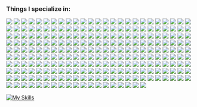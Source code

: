 ### Things I specialize in:



<img src="https://img.shields.io/badge/Kibana-005571?style=for-the-badge&logo=Kibana&logoColor=white" /> <img src="https://img.shields.io/badge/ChatGPT-74aa9c?style=for-the-badge&logo=openai&logoColor=white" /> <img src="https://img.shields.io/badge/github%20copilot-000000?style=for-the-badge&logo=githubcopilot&logoColor=white" /> <img src="https://img.shields.io/badge/Google%20Gemini-8E75B2?style=for-the-badge&logo=googlegemini&logoColor=white" /> <img src="https://img.shields.io/badge/PyTorch-EE4C2C?style=for-the-badge&logo=pytorch&logoColor=white" /> <img src="https://img.shields.io/badge/Coinbase-0052FF?style=for-the-badge&logo=Coinbase&logoColor=white" /> <img src="https://img.shields.io/badge/Blogger-FF5722?style=for-the-badge&logo=blogger&logoColor=white" /> <img src="https://img.shields.io/badge/Medium-12100E?style=for-the-badge&logo=medium&logoColor=white" /> <img src="https://img.shields.io/badge/Wordpress-21759B?style=for-the-badge&logo=wordpress&logoColor=white" /> <img src="https://img.shields.io/badge/Code%20Climate-000000?style=for-the-badge&logo=Code%20Climate&logoColor=white" /> <img src="https://img.shields.io/badge/Topcoder-29A7DF?style=for-the-badge&logo=Topcoder&logoColor=white" /> <img src="https://img.shields.io/badge/Gmail-D14836?style=for-the-badge&logo=gmail&logoColor=white" /> <img src="https://img.shields.io/badge/icq_new-black?style=for-the-badge&logo=icq&logolColor=42F425" /> <img src="https://img.shields.io/badge/matrix-000000?style=for-the-badge&logo=Matrix&logoColor=white" /> <img src="https://img.shields.io/badge/Messenger-00B2FF?style=for-the-badge&logo=messenger&logoColor=white" /> <img src="https://img.shields.io/badge/Microsoft_Outlook-0078D4?style=for-the-badge&logo=microsoft-outlook&logoColor=white" /> <img src="https://img.shields.io/badge/proton%20mail-6D4AFF?style=for-the-badge&logo=protonmail&logoColor=white" /> <img src="https://img.shields.io/badge/Signal-%23039BE5.svg?&style=for-the-badge&logo=Signal&logoColor=white" /> <img src="https://img.shields.io/badge/Telegram-2CA5E0?style=for-the-badge&logo=telegram&logoColor=white" /> <img src="https://img.shields.io/badge/Tencent_QQ-EB1923?style=for-the-badge&logo=TencentQQ&logoColor=white" /> <img src="https://img.shields.io/badge/viber-685EA9?style=for-the-badge&logo=viber&logoColor=white" /> <img src="https://img.shields.io/badge/WeChat-07C160?style=for-the-badge&logo=wechat&logoColor=white" /> <img src="https://img.shields.io/badge/WhatsApp-25D366?style=for-the-badge&logo=whatsapp&logoColor=white" /> <img src="https://img.shields.io/badge/Amazon_AWS-FF9900?style=for-the-badge&logo=amazonaws&logoColor=white" /> <img src="https://img.shields.io/badge/Cloudflare-F38020?style=for-the-badge&logo=Cloudflare&logoColor=white" /> <img src="https://img.shields.io/badge/Cloudflare%20Pages-F38020?style=for-the-badge&logo=Cloudflare%20Pages&logoColor=white" /> <img src="https://img.shields.io/badge/Cloudsmith-187EB6?style=for-the-badge&logo=Cloudsmith&logoColor=white" /> <img src="https://img.shields.io/badge/Codemagic-F45E3F?style=for-the-badge&logo=Codemagic&logoColor=white" /> <img src="https://img.shields.io/badge/Codeship-004466?style=for-the-badge&logo=Codeship&logoColor=white" /> <img src="https://img.shields.io/badge/Glitch-2800ff?style=for-the-badge&logo=glitch&logoColor=white" /> <img src="https://img.shields.io/badge/Google_Cloud-4285F4?style=for-the-badge&logo=google-cloud&logoColor=white" /> <img src="https://img.shields.io/badge/IBM%20Cloud-1261FE?style=for-the-badge&logo=IBM%20Cloud&logoColor=white" /> <img src="https://img.shields.io/badge/iCloud-3693F3?style=for-the-badge&logo=iCloud&logoColor=white" /> <img src="https://img.shields.io/badge/microsoft%20azure-0089D6?style=for-the-badge&logo=microsoft-azure&logoColor=white" /> <img src="https://img.shields.io/badge/Oracle-F80000?style=for-the-badge&logo=oracle&logoColor=black" /> <img src="https://img.shields.io/badge/Bitcoin-000000?style=for-the-badge&logo=bitcoin&logoColor=white" /> <img src="https://img.shields.io/badge/Binance-FCD535?style=for-the-badge&logo=binance&logoColor=000" /> <img src="https://img.shields.io/badge/dash-008DE4?style=for-the-badge&logo=dash&logoColor=white" /> <img src="https://img.shields.io/badge/dogecoin-C2A633?style=for-the-badge&logo=dogecoin&logoColor=white" /> <img src="https://img.shields.io/badge/Ethereum-3C3C3D?style=for-the-badge&logo=Ethereum&logoColor=white" /> <img src="https://img.shields.io/badge/Microsoft%20SQL%20Server-CC2927?style=for-the-badge&logo=microsoft%20sql%20server&logoColor=white" /> <img src="https://img.shields.io/badge/MongoDB-4EA94B?style=for-the-badge&logo=mongodb&logoColor=white" /> <img src="https://img.shields.io/badge/MySQL-005C84?style=for-the-badge&logo=mysql&logoColor=white" /> <img src="https://img.shields.io/badge/Sqlite-003B57?style=for-the-badge&logo=sqlite&logoColor=white" /> <img src="https://img.shields.io/badge/Oracle-F80000?style=for-the-badge&logo=Oracle&logoColor=white" /> <img src="https://img.shields.io/badge/PocketBase-B8DBE4?style=for-the-badge&logo=PocketBase&logoColor=white" /> <img src="https://img.shields.io/badge/PostgreSQL-316192?style=for-the-badge&logo=postgresql&logoColor=white" /> <img src="https://img.shields.io/badge/Supabase-181818?style=for-the-badge&logo=supabase&logoColor=white" /> <img src="https://img.shields.io/badge/Adobe%20after%20affects-CF96FD?style=for-the-badge&logo=Adobe%20after%20effects&logoColor=393665" /> <img src="https://img.shields.io/badge/Adobe%20Creative%20Cloud-DA1F26?style=for-the-badge&logo=Adobe%20Creative%20Cloud&logoColor=white" /> <img src="https://img.shields.io/badge/Adobe%20Illustrator-FF9A00?style=for-the-badge&logo=adobe%20illustrator&logoColor=white" /> <img src="https://img.shields.io/badge/Adobe%20InDesign-FF3366?style=for-the-badge&logo=Adobe%20InDesign&logoColor=white" /> <img src="https://img.shields.io/badge/Adobe%20Lightroom-31A8FF?style=for-the-badge&logo=Adobe%20Lightroom&logoColor=white" /> <img src="https://img.shields.io/badge/Adobe%20Photoshop-31A8FF?style=for-the-badge&logo=Adobe%20Photoshop&logoColor=black" /> <img src="https://img.shields.io/badge/Adobe%20Premiere%20Pro-9999FF?style=for-the-badge&logo=Adobe%20Premiere%20Pro&logoColor=white" /> <img src="https://img.shields.io/badge/Adobe%20XD-470137?style=for-the-badge&logo=Adobe%20XD&logoColor=#FF61F6" /> <img src="https://img.shields.io/badge/Behance-0054F7?style=for-the-badge&logo=behance&logoColor=white" /> <img src="https://img.shields.io/badge/blender-%23F5792A.svg?style=for-the-badge&logo=blender&logoColor=white" /> <img src="https://img.shields.io/badge/Canva-%2300C4CC.svg?&style=for-the-badge&logo=Canva&logoColor=white" /> <img src="https://img.shields.io/badge/gimp-5C5543?style=for-the-badge&logo=gimp&logoColor=white" /> <img src="https://img.shields.io/badge/Krita-203759?style=for-the-badge&logo=krita&logoColor=EEF37B" /> <img src="https://img.shields.io/badge/Sketch-FFB387?style=for-the-badge&logo=sketch&logoColor=black" /> <img src="https://img.shields.io/badge/Codecademy-FFF0E5?style=for-the-badge&logo=codecademy&logoColor=303347" /> <img src="https://img.shields.io/badge/Duolingo-58CC02?style=for-the-badge&logo=Duolingo&logoColor=white" /> <img src="https://img.shields.io/badge/gitignore%20io-204ECF?style=for-the-badge&logo=gitignoredotio&logoColor=white" /> <img src="https://img.shields.io/badge/Microsoft%20Academic-2D9FD9?style=for-the-badge&logo=Microsoft%20Academic&logoColor=white" /> <img src="https://img.shields.io/badge/Udemy-EC5252?style=for-the-badge&logo=Udemy&logoColor=white" /> <img src="https://img.shields.io/badge/Burger%20King-D62300?style=for-the-badge&logo=Burger%20King&logoColor=white" /> <img src="https://img.shields.io/badge/KFC-F40027?style=for-the-badge&logo=kfc&logoColor=white" /> <img src="https://img.shields.io/badge/McDonald's-FBC817?style=for-the-badge&logo=McDonald's&logoColor=white" /> <img src="https://img.shields.io/badge/.NET-512BD4?style=for-the-badge&logo=dotnet&logoColor=white" /> <img src="https://img.shields.io/badge/Alpine%20JS-8BC0D0?style=for-the-badge&logo=alpinedotjs&logoColor=black" /> <img src="https://img.shields.io/badge/Django-092E20?style=for-the-badge&logo=django&logoColor=green" /> <img src="https://img.shields.io/badge/Docker-2CA5E0?style=for-the-badge&logo=docker&logoColor=white" /> <img src="https://img.shields.io/badge/Electron-2B2E3A?style=for-the-badge&logo=electron&logoColor=9FEAF9" /> <img src="https://img.shields.io/badge/Express%20js-000000?style=for-the-badge&logo=express&logoColor=white" /> <img src="https://img.shields.io/badge/firebase-ffca28?style=for-the-badge&logo=firebase&logoColor=black" /> <img src="https://img.shields.io/badge/Flask-000000?style=for-the-badge&logo=flask&logoColor=white" /> <img src="https://img.shields.io/badge/GitHub%20Pages-222222?style=for-the-badge&logo=GitHub%20Pages&logoColor=white" /> <img src="https://img.shields.io/badge/Godot-478CBF?style=for-the-badge&logo=GodotEngine&logoColor=white" /> <img src="https://img.shields.io/badge/JSS-F7DF1E?style=for-the-badge&logo=JSS&logoColor=white" /> <img src="https://img.shields.io/badge/Markdown-000000?style=for-the-badge&logo=markdown&logoColor=white" /> <img src="https://img.shields.io/badge/Microsoft-666666?style=for-the-badge&logo=microsoft&logoColor=white" /> <img src="https://img.shields.io/badge/Node%20js-339933?style=for-the-badge&logo=nodedotjs&logoColor=white" /> <img src="https://img.shields.io/badge/NuGet-004880?style=for-the-badge&logo=nuget&logoColor=white" /> <img src="https://img.shields.io/badge/OpenGL-FFFFFF?style=for-the-badge&logo=opengl" /> <img src="https://img.shields.io/badge/OpenJDK-ED8B00?style=for-the-badge&logo=openjdk&logoColor=white" /> <img src="https://img.shields.io/badge/Phoenix%20Framework-FD4F00?style=for-the-badge&logo=phoenixframework&logoColor=fff" /> <img src="https://img.shields.io/badge/Shell_Script-121011?style=for-the-badge&logo=gnu-bash&logoColor=white" /> <img src="https://img.shields.io/badge/shopify-8DB543?style=for-the-badge&logo=Shopify&logoColor=white" /> <img src="https://img.shields.io/badge/ts--node-3178C6?style=for-the-badge&logo=ts-node&logoColor=white" /> <img src="https://img.shields.io/badge/Unity-100000?style=for-the-badge&logo=unity&logoColor=white" /> <img src="https://img.shields.io/badge/-Unreal%20Engine-313131?style=for-the-badge&logo=unreal-engine&logoColor=white" /> <img src="https://img.shields.io/badge/amazon%20pay-F79114?style=for-the-badge&logo=amazon%20pay&logoColor=white" /> <img src="https://img.shields.io/badge/apple%20pay-007AFF?style=for-the-badge&logo=apple%20pay&logoColor=white" /> <img src="https://img.shields.io/badge/MasterCard-EB001B?style=for-the-badge&logo=MasterCard&logoColor=white" /> <img src="https://img.shields.io/badge/Patreon-F96854?style=for-the-badge&logo=patreon&logoColor=white" /> <img src="https://img.shields.io/badge/PayPal-00457C?style=for-the-badge&logo=paypal&logoColor=white" /> <img src="https://img.shields.io/badge/G%20pay-2875E3?style=for-the-badge&logo=googlepay&logoColor=white" /> <img src="https://img.shields.io/badge/samsung%20pay-1D49C0?style=for-the-badge&logo=samsung%20pay&logoColor=white" /> <img src="https://img.shields.io/badge/sponsor-30363D?style=for-the-badge&logo=GitHub-Sponsors&logoColor=#white" /> <img src="https://img.shields.io/badge/Battle.net-000?style=for-the-badge&logo=battle.net&logoColor=148EFF" /> <img src="https://img.shields.io/badge/Counter_Strike-000000?style=for-the-badge&logo=counter-strike&logoColor=white" /> <img src="https://img.shields.io/badge/Epic%20Games-313131?style=for-the-badge&logo=Epic%20Games&logoColor=white" /> <img src="https://img.shields.io/badge/FIFA-B7312F?style=for-the-badge&logo=fifa&logoColor=white" /> <img src="https://img.shields.io/badge/Game%20Jolt-CCFF00?style=for-the-badge&logo=Game%20Jolt&logoColor=white" /> <img src="https://img.shields.io/badge/Itch.io-FA5C5C?style=for-the-badge&logo=itchdotio&logoColor=white" /> <img src="https://img.shields.io/badge/Origin-F56C2D?style=for-the-badge&logo=origin&logoColor=white" /> <img src="https://img.shields.io/badge/Nintendo_3DS-D12228?style=for-the-badge&logo=nintendo-3ds&logoColor=white" /> <img src="https://img.shields.io/badge/Nintendo_Switch-E60012?style=for-the-badge&logo=nintendo-switch&logoColor=white" /> <img src="https://img.shields.io/badge/PlayStation-003791?style=for-the-badge&logo=playstation&logoColor=white" /> <img src="https://img.shields.io/badge/Republic%20of%20Gamers-FF0029?style=for-the-badge&logo=Republic%20of%20Gamers&logoColor=white" /> <img src="https://img.shields.io/badge/Riot_Games-D32936?style=for-the-badge&logo=riot-games&logoColor=white" /> <img src="https://img.shields.io/badge/Steam-000000?style=for-the-badge&logo=steam&logoColor=white" /> <img src="https://img.shields.io/badge/Valorant-fa4454?style=for-the-badge&logo=valorant&logoColor=white" /> <img src="https://img.shields.io/badge/WeGame-FAAB00?style=for-the-badge&logo=WeGame&logoColor=white" /> <img src="https://img.shields.io/badge/Xbox-107C10?style=for-the-badge&logo=xbox&logoColor=white" /> <img src="https://img.shields.io/badge/Discord-5865F2?style=for-the-badge&logo=discord&logoColor=white" /> <img src="https://img.shields.io/badge/Google%20Meet-00897B?style=for-the-badge&logo=google-meet&logoColor=white" /> <img src="https://img.shields.io/badge/Microsoft_Teams-6264A7?style=for-the-badge&logo=microsoft-teams&logoColor=white" /> <img src="https://img.shields.io/badge/Skype-00AFF0?style=for-the-badge&logo=skype&logoColor=white" /> <img src="https://img.shields.io/badge/TeamSpeak-2580C3?style=for-the-badge&logo=teamspeak&logoColor=white" /> <img src="https://img.shields.io/badge/Android_Studio-3DDC84?style=for-the-badge&logo=android-studio&logoColor=white" /> <img src="https://img.shields.io/badge/Atom-66595C?style=for-the-badge&logo=Atom&logoColor=white" /> <img src="https://img.shields.io/badge/Notepad++-90E59A.svg?style=for-the-badge&logo=notepad%2B%2B&logoColor=black" /> <img src="http://img.shields.io/badge/-PHPStorm-181717?style=for-the-badge&logo=phpstorm&logoColor=white" /> <img src="https://img.shields.io/badge/PyCharm-000000.svg?&style=for-the-badge&logo=PyCharm&logoColor=white" /> <img src="https://img.shields.io/badge/VSCode-0078D4?style=for-the-badge&logo=visual%20studio%20code&logoColor=white" /> <img src="https://img.shields.io/badge/Visual_Studio-5C2D91?style=for-the-badge&logo=visual%20studio&logoColor=white" /> <img src="https://img.shields.io/badge/Visual_Studio_Code-0078D4?style=for-the-badge&logo=visual%20studio%20code&logoColor=white" /> <img src="https://img.shields.io/badge/WebStorm-000000?style=for-the-badge&logo=WebStorm&logoColor=white" /> <img src="https://img.shields.io/badge/C-00599C?style=for-the-badge&logo=c&logoColor=white" /> <img src="https://img.shields.io/badge/C%23-239120?style=for-the-badge&logo=csharp&logoColor=white" /> <img src="https://img.shields.io/badge/C%2B%2B-00599C?style=for-the-badge&logo=c%2B%2B&logoColor=white" /> <img src="https://img.shields.io/badge/CSS3-1572B6?style=for-the-badge&logo=css3&logoColor=white" /> <img src="https://img.shields.io/badge/D-CC342D?style=for-the-badge&logo=d&logoColor=white" /> <img src="https://img.shields.io/badge/Dart-0175C2?style=for-the-badge&logo=dart&logoColor=white" /> <img src="https://img.shields.io/badge/Go-00ADD8?style=for-the-badge&logo=go&logoColor=white" /> <img src="https://img.shields.io/badge/HTML5-E34F26?style=for-the-badge&logo=html5&logoColor=white" /> <img src="https://img.shields.io/badge/%3C/%3E%20htmx-3D72D7?style=for-the-badge&logo=mysl&logoColor=white" /> <img src="https://img.shields.io/badge/JavaScript-323330?style=for-the-badge&logo=javascript&logoColor=F7DF1E" /> <img src="https://img.shields.io/badge/json-5E5C5C?style=for-the-badge&logo=json&logoColor=white" /> <img src="https://img.shields.io/badge/Lua-2C2D72?style=for-the-badge&logo=lua&logoColor=white" /> <img src="https://img.shields.io/badge/PHP-777BB4?style=for-the-badge&logo=php&logoColor=white" /> <img src="https://img.shields.io/badge/Perl-39457E?style=for-the-badge&logo=perl&logoColor=white" /> <img src="https://img.shields.io/badge/Python-FFD43B?style=for-the-badge&logo=python&logoColor=blue" /> <img src="https://img.shields.io/badge/R-276DC3?style=for-the-badge&logo=r&logoColor=white" /> <img src="https://img.shields.io/badge/Ruby-CC342D?style=for-the-badge&logo=ruby&logoColor=white" /> <img src="https://img.shields.io/badge/Scratch-4D97FF?style=for-the-badge&logo=Scratch&logoColor=white" /> <img src="https://img.shields.io/badge/TypeScript-007ACC?style=for-the-badge&logo=typescript&logoColor=white" /> <img src="https://img.shields.io/badge/Zod-000000?style=for-the-badge&logo=zod&logoColor=3068B7" /> <img src="https://img.shields.io/badge/NativeScript-3655FF?style=for-the-badge&logo=NativeScript&logoColor=black" /> <img src="https://img.shields.io/badge/Microsoft_Access-A4373A?style=for-the-badge&logo=microsoft-access&logoColor=white" /> <img src="https://img.shields.io/badge/Microsoft_Excel-217346?style=for-the-badge&logo=microsoft-excel&logoColor=white" /> <img src="https://img.shields.io/badge/Microsoft_Office-D83B01?style=for-the-badge&logo=microsoft-office&logoColor=white" /> <img src="https://img.shields.io/badge/Microsoft_PowerPoint-B7472A?style=for-the-badge&logo=microsoft-powerpoint&logoColor=white" /> <img src="https://img.shields.io/badge/Microsoft_Word-2B579A?style=for-the-badge&logo=microsoft-word&logoColor=white" /> <img src="https://img.shields.io/badge/Obsidian-483699?style=for-the-badge&logo=Obsidian&logoColor=white" /> <img src="https://img.shields.io/badge/drizzle-C5F74F?style=for-the-badge&logo=drizzle&logoColor=black" /> <img src="https://img.shields.io/badge/Alpine_Linux-0D597F?style=for-the-badge&logo=alpine-linux&logoColor=white" /> <img src="https://img.shields.io/badge/Android-3DDC84?style=for-the-badge&logo=android&logoColor=white" /> <img src="https://img.shields.io/badge/Arch_Linux-1793D1?style=for-the-badge&logo=arch-linux&logoColor=white" /> <img src="https://img.shields.io/badge/Artix_Linux-10A0CC?style=for-the-badge&logo=artix-linux&logoColor=white" /> <img src="https://img.shields.io/badge/iOS-000000?style=for-the-badge&logo=ios&logoColor=white" /> <img src="https://img.shields.io/badge/Linux-FCC624?style=for-the-badge&logo=linux&logoColor=black" /> <img src="https://img.shields.io/badge/mac%20os-000000?style=for-the-badge&logo=apple&logoColor=white" /> <img src="https://img.shields.io/badge/Ubuntu-E95420?style=for-the-badge&logo=ubuntu&logoColor=white" /> <img src="https://img.shields.io/badge/Windows-0078D6?style=for-the-badge&logo=windows&logoColor=white" /> <img src="https://img.shields.io/badge/Windows_95-008080?style=for-the-badge&logo=windows-95&logoColor=white" /> <img src="https://img.shields.io/badge/Windows_XP-003399?style=for-the-badge&logo=windows-xp&logoColor=white" /> <img src="https://img.shields.io/badge/Windows_11-0078d4?style=for-the-badge&logo=windows-11&logoColor=white" /> <img src="https://img.shields.io/badge/micro:bit-00ED00?style=for-the-badge&logo=micro:bit&logoColor=white" /> <img src="https://img.shields.io/badge/HackTheBox-111927?style=for-the-badge&logo=Hack%20The%20Box&logoColor=9FEF00" /> <img src="https://img.shields.io/badge/Wireshark-1679A7?style=for-the-badge&logo=Wireshark&logoColor=white" /> <img src="https://img.shields.io/badge/Facebook-1877F2?style=for-the-badge&logo=facebook&logoColor=white" /> <img src="https://img.shields.io/badge/GitHub-100000?style=for-the-badge&logo=github&logoColor=white" /> <img src="https://img.shields.io/badge/GitLab-330F63?style=for-the-badge&logo=gitlab&logoColor=white" /> <img src="https://img.shields.io/badge/Iconfinder-1A1B1F?style=for-the-badge&logo=Iconfinder&logoColor=white" /> <img src="https://img.shields.io/badge/Instagram-E4405F?style=for-the-badge&logo=instagram&logoColor=white" /> <img src="https://img.shields.io/badge/LinkedIn-0077B5?style=for-the-badge&logo=linkedin&logoColor=white" /> <img src="https://img.shields.io/badge/Pinterest-%23E60023.svg?&style=for-the-badge&logo=Pinterest&logoColor=white" /> <img src="https://img.shields.io/badge/Quora-%23B92B27.svg?&style=for-the-badge&logo=Quora&logoColor=white" /> <img src="https://img.shields.io/badge/Reddit-FF4500?style=for-the-badge&logo=reddit&logoColor=white" /> <img src="https://img.shields.io/badge/Snapchat-FFFC00?style=for-the-badge&logo=snapchat&logoColor=white" /> <img src="https://img.shields.io/badge/Threads-000000?style=for-the-badge&logo=Threads&logoColor=white" /> <img src="https://img.shields.io/badge/TikTok-000000?style=for-the-badge&logo=tiktok&logoColor=white" /> <img src="https://img.shields.io/badge/Tumblr-%2336465D.svg?&style=for-the-badge&logo=Tumblr&logoColor=white" /> <img src="https://img.shields.io/badge/Twitter-1DA1F2?style=for-the-badge&logo=twitter&logoColor=white" /> <img src="https://img.shields.io/badge/X-000000?style=for-the-badge&logo=x&logoColor=white" /> <img src="https://img.shields.io/badge/WhatsApp-25D366?style=for-the-badge&logo=WhatsApp&logoColor=white" /> <img src="https://img.shields.io/badge/Metabase-509EE3?style=for-the-badge&logo=metabase&logoColor=fff" /> <img src="https://img.shields.io/badge/apple%20music-F34E68?style=for-the-badge&logo=apple%20music&logoColor=white" /> <img src="https://img.shields.io/badge/Apple_Podcasts-9933CC?style=for-the-badge&logo=apple-podcasts&logoColor=white" /> <img src="https://img.shields.io/badge/Audacity-0000CC?style=for-the-badge&logo=audacity&logoColor=white" /> <img src="https://img.shields.io/badge/Deezer-FEAA2D?style=for-the-badge&logo=deezer&logoColor=white" /> <img src="https://img.shields.io/badge/Google_Podcasts-4285F4?style=for-the-badge&logo=google-podcasts&logoColor=white" /> <img src="https://img.shields.io/badge/Pandora-3668FF?style=for-the-badge&logo=pandora&logoColor=A15BB4" /> <img src="https://img.shields.io/badge/Shazam-0088FF?style=for-the-badge&logo=Shazam&logoColor=white" /> <img src="https://img.shields.io/badge/SoundCloud-FF3300?style=for-the-badge&logo=soundcloud&logoColor=white" /> <img src="https://img.shields.io/badge/Spotify-1ED760?&style=for-the-badge&logo=spotify&logoColor=white" /> <img src="https://img.shields.io/badge/YouTube_Music-FF0000?style=for-the-badge&logo=youtube-music&logoColor=white" /> <img src="https://img.shields.io/badge/App_Store-0D96F6?style=for-the-badge&logo=app-store&logoColor=white" /> <img src="https://img.shields.io/badge/Google_Play-414141?style=for-the-badge&logo=google-play&logoColor=white" /> <img src="https://img.shields.io/badge/GUMROAD-36a9ae?style=for-the-badge&logo=gumroad&logoColor=white" /> <img src="https://img.shields.io/badge/Amazon%20Prime-00A8E1?style=for-the-badge&logo=netflix&logoColor=white" /> <img src="https://img.shields.io/badge/Facebook_Gaming-005FED?style=for-the-badge&logo=facebook-gaming&logoColor=white" /> <img src="https://img.shields.io/badge/Netflix-E50914?style=for-the-badge&logo=netflix&logoColor=white" /> <img src="https://img.shields.io/badge/Twitch-9146FF?style=for-the-badge&logo=twitch&logoColor=white" /> <img src="https://img.shields.io/badge/YouTube-FF0000?style=for-the-badge&logo=youtube&logoColor=white" /> <img src="https://img.shields.io/badge/YouTube_Gaming-FF0000?style=for-the-badge&logo=youtube-gaming&logoColor=white" /> <img src="https://img.shields.io/badge/GIT-E44C30?style=for-the-badge&logo=git&logoColor=white" /> <img src="https://img.shields.io/badge/GNU%20Bash-4EAA25?style=for-the-badge&logo=GNU%20Bash&logoColor=white" /> <img src="https://img.shields.io/badge/Hyper-000000?style=for-the-badge&logo=hyper&logoColor=white" /> <img src="https://img.shields.io/badge/powershell-5391FE?style=for-the-badge&logo=powershell&logoColor=white" /> <img src="https://img.shields.io/badge/warp-01A4FF?style=for-the-badge&logo=warp&logoColor=white" /> <img src="https://img.shields.io/badge/windows%20terminal-4D4D4D?style=for-the-badge&logo=windows%20terminal&logoColor=white" /> <img src="https://img.shields.io/badge/VirtualBox-21416b?style=for-the-badge&logo=VirtualBox&logoColor=white" /> <img src="https://img.shields.io/badge/Brave-FF1B2D?style=for-the-badge&logo=Brave&logoColor=white" /> <img src="https://img.shields.io/badge/DuckDuckGo-DE5833?style=for-the-badge&logo=DuckDuckGo&logoColor=white" /> <img src="https://img.shields.io/badge/Firefox_Browser-FF7139?style=for-the-badge&logo=Firefox-Browser&logoColor=white" /> <img src="https://img.shields.io/badge/Google_chrome-4285F4?style=for-the-badge&logo=Google-chrome&logoColor=white" /> <img src="https://img.shields.io/badge/Microsoft_Edge-0078D7?style=for-the-badge&logo=Microsoft-edge&logoColor=white" /> <img src="https://img.shields.io/badge/Opera-FF1B2D?style=for-the-badge&logo=Opera&logoColor=white" /> <img src="https://img.shields.io/badge/Safari-FF1B2D?style=for-the-badge&logo=Safari&logoColor=white" /> <img src="https://img.shields.io/badge/Tor_Browser-7D4698?style=for-the-badge&logo=Tor-Browser&logoColor=white" /> <img src="https://img.shields.io/badge/Vivaldi-EF3939?style=for-the-badge&logo=Vivaldi&logoColor=white" /> <img src="https://img.shields.io/badge/fiverr-1DBF73?style=for-the-badge&logo=fiverr&logoColor=white" /> <img src="https://img.shields.io/badge/Freelancer-29B2FE?style=for-the-badge&logo=Freelancer&logoColor=white" /> <img src="https://img.shields.io/badge/Github%20Actions-282a2e?style=for-the-badge&logo=githubactions&logoColor=367cfe" /> <img src="https://img.shields.io/badge/AMD%20Radeon_RX_570-ED1C24?style=for-the-badge&logo=amd&logoColor=white" /> <img src="https://img.shields.io/badge/AMD%20Ryzen_5_5600-ED1C24?style=for-the-badge&logo=amd&logoColor=white" /> <img src="https://img.shields.io/badge/Apple%20laptop-333333?style=for-the-badge&logo=apple&logoColor=white" /> <img src="https://img.shields.io/badge/Apple-MacBook_Pro_2021-333333?style=for-the-badge&logo=apple&logoColor=white" /> <img src="https://img.shields.io/badge/acer%20Aspire%205-83B81A?style=for-the-badge&logo=acer&logoColor=white" /> <img src="https://img.shields.io/badge/acer%20laptop-83B81A?style=for-the-badge&logo=acer&logoColor=white" /> <img src="https://img.shields.io/badge/asus%20laptop-000000?style=for-the-badge&logo=asus&logoColor=white" /> <img src="https://img.shields.io/badge/dell%20laptop-007DB8?style=for-the-badge&logo=dell&logoColor=white" /> <img src="https://img.shields.io/badge/hp%20laptop-0096D6?style=for-the-badge&logo=hp&logoColor=white" /> <img src="https://img.shields.io/badge/Huawei-FF0000?style=for-the-badge&logo=huawei&logoColor=white" /> <img src="https://img.shields.io/badge/Intel%20Core_i5_9400F-0071C5?style=for-the-badge&logo=intel&logoColor=white" /> <img src="https://img.shields.io/badge/lenovo%20laptop-E2231A?style=for-the-badge&logo=lenovo&logoColor=white" /> <img src="https://img.shields.io/badge/MSI%20laptop-FF0000?style=for-the-badge&logo=msi&logoColor=white" /> <img src="https://img.shields.io/badge/NVIDIA-RTX4090-76B900?style=for-the-badge&logo=nvidia&logoColor=white" /> <img src="https://img.shields.io/badge/samsung%20laptop-1428A0?style=for-the-badge&logo=Samsung&logoColor=white" />




[![My Skills](https://skillicons.dev/icons?i=js,html,css,wasm,java,nodejs,kotlin,aws,azure,gcp,ae,ableton,alpinejs,androidstudio,apple,au,bash,blender,bootstrap,c,cs,cpp,clion,cloudflare,deno,discord,bots,discordjs,django,docker,dotnet,electron,atom,flask,git,github,githubactions,gitlab,gmail,go,godot,gradle,htmx,idea,ai,instagram,linkedin,linux,lit,lua,mongodb,mysql,notion,npm,obsidian,perl,ps,php,phpstorm,postgres,powershell,pr,prisma,prometheus,py,pycharm,pytorch,r,robloxstudio,ruby,sqlite,twitter,ts,ubuntu,unity,unreal,v,vercel,visualstudio,vscode,windows,wordpress,xd,flutter&perline=3)](https://skillicons.dev)
